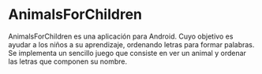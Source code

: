 # AnimalsForChildren

AnimalsForChildren es una aplicación para Android. Cuyo objetivo es ayudar a los niños a su aprendizaje, ordenando letras para formar palabras. Se implementa un sencillo juego que consiste en ver un animal y ordenar las letras que componen su nombre.

